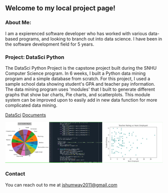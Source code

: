 <title>John Shumway's Homepage</title>

## Welcome to my local project page!
### About Me:

I am a expierenced software developer who has worked with various data-based programs, and looking to branch out into data science. I have been in the software development field for 5 years.



### Project: DataSci Python
The DataSci Python Project is the capstone project built during the SNHU Computer Science program. In 6 weeks, I built a Python data mining program and a simple database from scratch. For this project, I used a sample school data showing student's GPA and teacher pay information. The data mining program uses 'modules' that I built to generate different graphs that show bar charts, Pie charts, and scatterplots. This module system can be improved upon to easily add in new data function for more complicated data mining.

[DataSci](https://github.com/JSdata91/JSdata91.github.io/tree/main/DataSci/src) 
[Documents](https://github.com/JSdata91/JSdata91.github.io/tree/main/Documents) 

![Image](Images/DS_ImageBanner.JPG)


### Contact

You can reach out to me at jshumway2011@gmail.com
